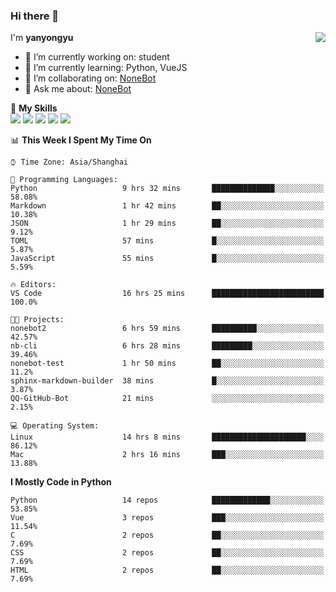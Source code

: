 ### Hi there 👋

<a href="#">
  <img align="right" src="https://github-readme-stats.vercel.app/api?username=yanyongyu&count_private=true&show_icons=true&bg_color=15,f2f7fd,E0EAFC" />
</a>

I'm **yanyongyu**

- 🔭 I’m currently working on: student
- 🌱 I’m currently learning: Python, VueJS
- 👯 I’m collaborating on: [NoneBot](https://github.com/nonebot)
- 💬 Ask me about: [NoneBot](https://github.com/nonebot)

🌟 **My Skills**  
![](https://img.shields.io/badge/-Python-3e74a2?style=flat-square&logo=Python&logoColor=fff)
![](https://img.shields.io/badge/-Vue-4fc08d?style=flat-square&logo=Vue.js&logoColor=fff)
![](https://img.shields.io/badge/-Node.js-339933?style=flat-square&logo=Node.js&logoColor=fff)
![](https://img.shields.io/badge/-Docker-2496ED?style=flat-square&logo=Docker&logoColor=fff)
![](https://img.shields.io/badge/-Linux-000000?style=flat-square&logo=Linux&logoColor=fff)

<!--START_SECTION:waka-->
📊 **This Week I Spent My Time On** 

```text
⌚︎ Time Zone: Asia/Shanghai

💬 Programming Languages: 
Python                   9 hrs 32 mins       ██████████████░░░░░░░░░░░   58.08% 
Markdown                 1 hr 42 mins        ██░░░░░░░░░░░░░░░░░░░░░░░   10.38% 
JSON                     1 hr 29 mins        ██░░░░░░░░░░░░░░░░░░░░░░░   9.12% 
TOML                     57 mins             █░░░░░░░░░░░░░░░░░░░░░░░░   5.87% 
JavaScript               55 mins             █░░░░░░░░░░░░░░░░░░░░░░░░   5.59%

🔥 Editors: 
VS Code                  16 hrs 25 mins      █████████████████████████   100.0%

🐱‍💻 Projects: 
nonebot2                 6 hrs 59 mins       ██████████░░░░░░░░░░░░░░░   42.57% 
nb-cli                   6 hrs 28 mins       █████████░░░░░░░░░░░░░░░░   39.46% 
nonebot-test             1 hr 50 mins        ██░░░░░░░░░░░░░░░░░░░░░░░   11.2% 
sphinx-markdown-builder  38 mins             █░░░░░░░░░░░░░░░░░░░░░░░░   3.87% 
QQ-GitHub-Bot            21 mins             ░░░░░░░░░░░░░░░░░░░░░░░░░   2.15%

💻 Operating System: 
Linux                    14 hrs 8 mins       █████████████████████░░░░   86.12% 
Mac                      2 hrs 16 mins       ███░░░░░░░░░░░░░░░░░░░░░░   13.88%

```

**I Mostly Code in Python** 

```text
Python                   14 repos            █████████████░░░░░░░░░░░░   53.85% 
Vue                      3 repos             ███░░░░░░░░░░░░░░░░░░░░░░   11.54% 
C                        2 repos             ██░░░░░░░░░░░░░░░░░░░░░░░   7.69% 
CSS                      2 repos             ██░░░░░░░░░░░░░░░░░░░░░░░   7.69% 
HTML                     2 repos             ██░░░░░░░░░░░░░░░░░░░░░░░   7.69%

```



<!--END_SECTION:waka-->
